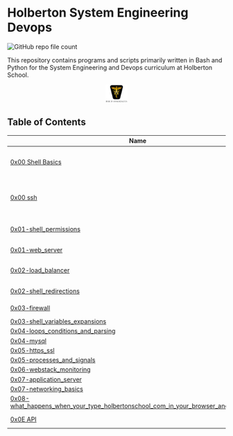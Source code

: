 # Holberton System Engineering Devops

![GitHub repo file count](https://img.shields.io/github/directory-file-count/ronroeandassociates/holberton-system_engineering-devops?style=for-the-badge)

This repository contains programs and scripts primarily written in Bash and Python for the System Engineering and Devops curriculum at Holberton School.

<p align="center">
<img src="/images/roeHR-01.png" width=10% height=10%>
</p>

## Table of Contents

| Name                                                                                                                                                                                                                                                                | Description                                    |
| ------------------------------------------------------------------------------------------------------------------------------------------------------------------------------------------------------------------------------------------------------------------- | ---------------------------------------------- |
| [0x00 Shell Basics](https://github.com/ronroeandassociates/holberton-system_engineering-devops/tree/master/0x00-shell_basics)                                                                                                                                       | Simple file manipulation and folder navigation |
| [0x00 ssh](https://github.com/ronroeandassociates/holberton-system_engineering-devops/tree/master/0x00-ssh)                                                                                                                                                         | setting up the NGINX server on the WEB servers |
| [0x01-shell_permissions](https://github.com/ronroeandassociates/holberton-system_engineering-devops/tree/master/0x01-shell_permissions)                                                                                                                             | Learning to set permisions                     |
| [0x01-web_server](https://github.com/ronroeandassociates/holberton-system_engineering-devops/tree/master/0x01-web_server)                                                                                                                                           | setting up servers                             |
| [0x02-load_balancer](https://github.com/ronroeandassociates/holberton-system_engineering-devops/tree/master/0x02-load_balancer)                                                                                                                                     | setting up load balancer                       |
| [0x02-shell_redirections](https://github.com/ronroeandassociates/holberton-system_engineering-devops/tree/master/0x02-shell_redirections)                                                                                                                           | trying for redirection                         |
| [0x03-firewall](https://github.com/ronroeandassociates/holberton-system_engineering-devops/tree/master/0x03-firewall)                                                                                                                                               | attempt at firewalls                           |
| [0x03-shell_variables_expansions](https://github.com/ronroeandassociates/holberton-system_engineering-devops/tree/master/0x03-shell_variables_expansions)                                                                                                           |
| [0x04-loops_conditions_and_parsing](https://github.com/ronroeandassociates/holberton-system_engineering-devops/tree/master/0x04-loops_conditions_and_parsing)                                                                                                       |
| [0x04-mysql](https://github.com/ronroeandassociates/holberton-system_engineering-devops/tree/master/0x04-mysql)                                                                                                                                                     |
| [0x05-https_ssl](https://github.com/ronroeandassociates/holberton-system_engineering-devops/tree/master/0x05-https_ssl)                                                                                                                                             |
| [0x05-processes_and_signals](https://github.com/ronroeandassociates/holberton-system_engineering-devops/tree/master/0x05-processes_and_signals)                                                                                                                     |
| [0x06-webstack_monitoring](https://github.com/ronroeandassociates/holberton-system_engineering-devops/tree/master/0x06-webstack_monitoring)                                                                                                                         |
| [0x07-application_server](https://github.com/ronroeandassociates/holberton-system_engineering-devops/tree/master/0x07-application_server)                                                                                                                           |
| [0x07-networking_basics](https://github.com/ronroeandassociates/holberton-system_engineering-devops/tree/master/0x07-networking_basics)                                                                                                                             |
| [0x08-what_happens_when_your_type_holbertonschool_com_in_your_browser_and_press_enter](https://github.com/ronroeandassociates/holberton-system_engineering-devops/tree/master/0x08-what_happens_when_your_type_holbertonschool_com_in_your_browser_and_press_enter) |
| [0x0E API](https://github.com/ronroeandassociates/holberton-system_engineering-devops/tree/master/0x0E-api)                                                                                                                                                         | setting up API                                 |
